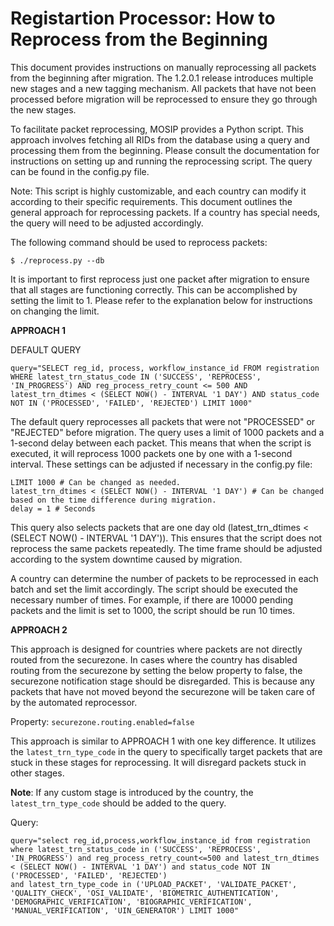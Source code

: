 # Registartion Processor: How to Reprocess from the Beginning

This document provides instructions on manually reprocessing all packets from the beginning after migration. The 1.2.0.1 release introduces multiple new stages and a new tagging mechanism. All packets that have not been processed before migration will be reprocessed to ensure they go through the new stages.

To facilitate packet reprocessing, MOSIP provides a Python script. This approach involves fetching all RIDs from the database using a query and processing them from the beginning. Please consult the documentation for instructions on setting up and running the reprocessing script. The query can be found in the config.py file.

Note: This script is highly customizable, and each country can modify it according to their specific requirements. This document outlines the general approach for reprocessing packets. If a country has special needs, the query will need to be adjusted accordingly.

The following command should be used to reprocess packets:

```
$ ./reprocess.py --db
```

It is important to first reprocess just one packet after migration to ensure that all stages are functioning correctly. This can be accomplished by setting the limit to 1. Please refer to the explanation below for instructions on changing the limit.

**APPROACH 1**

DEFAULT QUERY

```
query="SELECT reg_id, process, workflow_instance_id FROM registration WHERE latest_trn_status_code IN ('SUCCESS', 'REPROCESS', 'IN_PROGRESS') AND reg_process_retry_count <= 500 AND latest_trn_dtimes < (SELECT NOW() - INTERVAL '1 DAY') AND status_code NOT IN ('PROCESSED', 'FAILED', 'REJECTED') LIMIT 1000"
```

The default query reprocesses all packets that were not "PROCESSED" or "REJECTED" before migration. The query uses a limit of 1000 packets and a 1-second delay between each packet. This means that when the script is executed, it will reprocess 1000 packets one by one with a 1-second interval. These settings can be adjusted if necessary in the config.py file:

```
LIMIT 1000 # Can be changed as needed.
latest_trn_dtimes < (SELECT NOW() - INTERVAL '1 DAY') # Can be changed based on the time difference during migration.
delay = 1 # Seconds
```

This query also selects packets that are one day old (latest_trn_dtimes < (SELECT NOW() - INTERVAL '1 DAY')). This ensures that the script does not reprocess the same packets repeatedly. The time frame should be adjusted according to the system downtime caused by migration.

A country can determine the number of packets to be reprocessed in each batch and set the limit accordingly. The script should be executed the necessary number of times. For example, if there are 10000 pending packets and the limit is set to 1000, the script should be run 10 times.

**APPROACH 2**

This approach is designed for countries where packets are not directly routed from the securezone. In cases where the country has disabled routing from the securezone by setting the below property to false, the securezone notification stage should be disregarded. This is because any packets that have not moved beyond the securezone will be taken care of by the automated reprocessor.

Property: `securezone.routing.enabled=false`

This approach is similar to APPROACH 1 with one key difference. It utilizes the `latest_trn_type_code` in the query to specifically target packets that are stuck in these stages for reprocessing. It will disregard packets stuck in other stages.

**Note**: If any custom stage is introduced by the country, the `latest_trn_type_code` should be added to the query.

Query: 

```
query="select reg_id,process,workflow_instance_id from registration where latest_trn_status_code in ('SUCCESS', 'REPROCESS', 'IN_PROGRESS') and reg_process_retry_count<=500 and latest_trn_dtimes < (SELECT NOW() - INTERVAL '1 DAY') and status_code NOT IN ('PROCESSED', 'FAILED', 'REJECTED')
and latest_trn_type_code in ('UPLOAD_PACKET', 'VALIDATE_PACKET', 'QUALITY_CHECK', 'OSI_VALIDATE', 'BIOMETRIC_AUTHENTICATION', 'DEMOGRAPHIC_VERIFICATION', 'BIOGRAPHIC_VERIFICATION', 'MANUAL_VERIFICATION', 'UIN_GENERATOR') LIMIT 1000"
 
```
